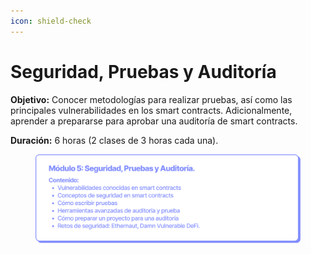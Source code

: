 ```yaml
---
icon: shield-check
---
```


# Seguridad, Pruebas y Auditoría

**Objetivo:** Conocer metodologías para realizar pruebas, así como las principales vulnerabilidades en los smart contracts. Adicionalmente, aprender a prepararse para aprobar una auditoría de smart contracts.

**Duración:** 6 horas (2 clases de 3 horas cada una).

<figure><img src="../../.gitbook/assets/EDP_mod5.png" alt=""><figcaption></figcaption></figure>
